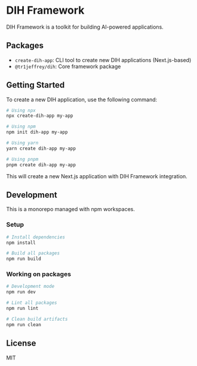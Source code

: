 # DIH Framework

DIH Framework is a toolkit for building AI-powered applications.

## Packages

- `create-dih-app`: CLI tool to create new DIH applications (Next.js-based)
- `@tr1jeffrey/dih`: Core framework package

## Getting Started

To create a new DIH application, use the following command:

```bash
# Using npx
npx create-dih-app my-app

# Using npm
npm init dih-app my-app

# Using yarn
yarn create dih-app my-app

# Using pnpm
pnpm create dih-app my-app
```

This will create a new Next.js application with DIH Framework integration.

## Development

This is a monorepo managed with npm workspaces.

### Setup

```bash
# Install dependencies
npm install

# Build all packages
npm run build
```

### Working on packages

```bash
# Development mode
npm run dev

# Lint all packages
npm run lint

# Clean build artifacts
npm run clean
```

## License

MIT 
